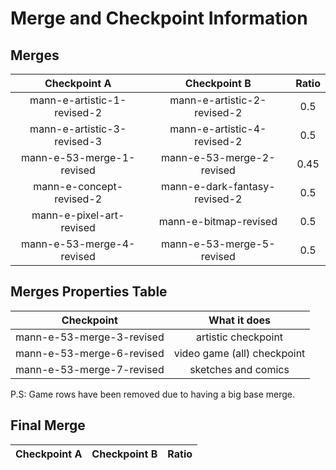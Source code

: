# Merge and Checkpoint Information 

## Merges 

| Checkpoint A | Checkpoint B | Ratio |
|:------------:|:-------------:|:-------:|
| mann-e-artistic-1-revised-2 | mann-e-artistic-2-revised-2 | 0.5 |
| mann-e-artistic-3-revised-3 | mann-e-artistic-4-revised-2 | 0.5 |
| mann-e-53-merge-1-revised   | mann-e-53-merge-2-revised   | 0.45 |
| mann-e-concept-revised-2    | mann-e-dark-fantasy-revised-2 | 0.5 |
| mann-e-pixel-art-revised    | mann-e-bitmap-revised         | 0.5 |
| mann-e-53-merge-4-revised   | mann-e-53-merge-5-revised     | 0.5 |

## Merges Properties Table

| Checkpoint | What it does |
|:----------:|:--------------:|
| mann-e-53-merge-3-revised | artistic checkpoint |
| mann-e-53-merge-6-revised | video game (all) checkpoint |
| mann-e-53-merge-7-revised | sketches and comics |

P.S: Game rows have been removed due to having a big base merge.

## Final Merge

| Checkpoint  A| Checkpoint B| Ratio |
|:------------:|:-----------:|:-----:|